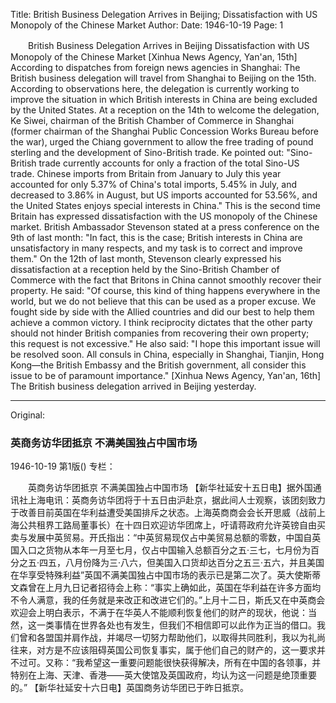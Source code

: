 Title: British Business Delegation Arrives in Beijing; Dissatisfaction with US Monopoly of the Chinese Market
Author:
Date: 1946-10-19
Page: 1

　　British Business Delegation Arrives in Beijing
    Dissatisfaction with US Monopoly of the Chinese Market
    [Xinhua News Agency, Yan'an, 15th] According to dispatches from foreign news agencies in Shanghai: The British business delegation will travel from Shanghai to Beijing on the 15th. According to observations here, the delegation is currently working to improve the situation in which British interests in China are being excluded by the United States. At a reception on the 14th to welcome the delegation, Ke Siwei, chairman of the British Chamber of Commerce in Shanghai (former chairman of the Shanghai Public Concession Works Bureau before the war), urged the Chiang government to allow the free trading of pound sterling and the development of Sino-British trade. Ke pointed out: "Sino-British trade currently accounts for only a fraction of the total Sino-US trade. Chinese imports from Britain from January to July this year accounted for only 5.37% of China's total imports, 5.45% in July, and decreased to 3.86% in August, but US imports accounted for 53.56%, and the United States enjoys special interests in China." This is the second time Britain has expressed dissatisfaction with the US monopoly of the Chinese market. British Ambassador Stevenson stated at a press conference on the 9th of last month: "In fact, this is the case; British interests in China are unsatisfactory in many respects, and my task is to correct and improve them." On the 12th of last month, Stevenson clearly expressed his dissatisfaction at a reception held by the Sino-British Chamber of Commerce with the fact that Britons in China cannot smoothly recover their property. He said: "Of course, this kind of thing happens everywhere in the world, but we do not believe that this can be used as a proper excuse. We fought side by side with the Allied countries and did our best to help them achieve a common victory. I think reciprocity dictates that the other party should not hinder British companies from recovering their own property; this request is not excessive." He also said: "I hope this important issue will be resolved soon. All consuls in China, especially in Shanghai, Tianjin, Hong Kong—the British Embassy and the British government, all consider this issue to be of paramount importance."
   [Xinhua News Agency, Yan'an, 16th] The British business delegation arrived in Beijing yesterday.



<hr /> 

Original: 


### 英商务访华团抵京  不满美国独占中国市场

1946-10-19
第1版()
专栏：

　　英商务访华团抵京
    不满美国独占中国市场
    【新华社延安十五日电】据外国通讯社上海电讯：英商务访华团将于十五日由沪赴京，据此间人士观察，该团刻致力于改善目前英国在华利益遭受美国排斥之状态。上海英商商会会长开思威（战前上海公共租界工路局董事长）在十四日欢迎访华团席上，吁请蒋政府允许英镑自由买卖与发展中英贸易。开氏指出：“中英贸易现仅占中美贸易总额的零数，中国自英国入口之货物从本年一月至七月，仅占中国输入总额百分之五·三七，七月份为百分之五·四五，八月份降为三·八六，但美国入口货却达百分之五三·五六，并且美国在华享受特殊利益”英国不满美国独占中国市场的表示已是第二次了。英大使斯蒂文森曾在上月九日记者招待会上称：“事实上确如此，英国在华利益在许多方面均不令人满意，我的任务就是来改正和改进它们的。”上月十二日，斯氏又在中英商会欢迎会上明白表示，不满于在华英人不能顺利恢复他们的财产的现状，他说：当然，这一类事情在世界各处也有发生，但我们不相信即可以此作为正当的借口。我们曾和各盟国并肩作战，并竭尽一切努力帮助他们，以取得共同胜利，我以为礼尚往来，对方是不应该阻碍英国公司恢复事实，属于他们自己的财产的，这一要求并不过可。又称：“我希望这一重要问题能很快获得解决，所有在中国的各领事，并特别在上海、天津、香港——英大使馆及英国政府，均认为这一问题是绝顶重要的。”
   【新华社延安十六日电】英国商务访华团已于昨日抵京。
